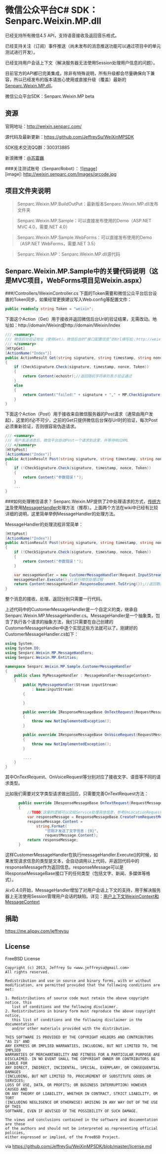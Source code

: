 微信公众平台C# SDK：Senparc.Weixin.MP.dll
=================


已经支持所有微信4.5 API，支持语音接收及返回音乐格式。

已经支持关注（订阅）事件推送（尚未发布的消息推送功能可以通过项目中的单元测试进行开发）。

已经支持用户会话上下文（解决服务器无法使用Session处理用户信息的问题）。

目前官方的API都已完美集成，除非有特殊说明，所有升级都会尽量确保向下兼容，所以已经发布的版本请放心使用或直接升级（覆盖）最新的[Senparc.Weixin.MP.dll](https://github.com/JeffreySu/WeiXinMPSDK/tree/master/Senparc.Weixin.MP.BuildOutPut)。

微信公众平台SDK：Senparc.Weixin.MP beta

资源
----------------
官网地址：http://weixin.senparc.com/

源代码及最新更新：https://github.com/JeffreySu/WeiXinMPSDK

SDK技术交流QQ群：300313885

新浪微博：[@苏震巍](http://weibo.com/jeffreysu1984)

###关注测试账号（SenparcRobot）：
[![image]](http://weixin.senparc.com/)  
[image]: http://weixin.senparc.com/Images/qrcode.jpg

项目文件夹说明
--------------
> Senparc.Weixin.MP.BuildOutPut：最新版本Senparc.Weixin.MP.dll发布文件夹

> Senparc.Weixin.MP.Sample：可以直接发布使用的Demo（ASP.NET MVC 4.0，需要.NET 4.0）

> Senparc.Weixin.MP.Sample.WebForms：可以直接发布使用的Demo（ASP.NET WebForms，需要.NET 3.5）

> Senparc.Weixin.MP：Senparc.Weixin.MP.dll源代码

Senparc.Weixin.MP.Sample中的关键代码说明（这是MVC项目，WebForms项目见Weixin.aspx）
--------------
###/Controllers/WeixinController.cs
下面的Token需要和微信公众平台后台设置的Token同步，如果经常更换建议写入Web.config等配置文件：
```C#
public readonly string Token = "weixin";
```
下面这个Action（Get）用于接收并返回微信后台Url的验证结果，无需改动。地址如：http://domain/Weixin或http://domain/Weixin/Index
```C#
/// <summary>
/// 微信后台验证地址（使用Get），微信后台的“接口配置信息”的Url填写如：http://weixin.senparc.com/weixin
/// </summary>
[HttpGet]
[ActionName("Index")]
public ActionResult Get(string signature, string timestamp, string nonce, string echostr)
{
    if (CheckSignature.Check(signature, timestamp, nonce, Token))
    {
        return Content(echostr);//返回随机字符串则表示验证通过
    }
    else
    {
        return Content("failed:" + signature + "," + MP.CheckSignature.GetSignature(timestamp, nonce, Token));
    }
}
```
下面这个Action（Post）用于接收来自微信服务器的Post请求（通常由用户发起），这里的if必不可少，之前的Get只提供微信后台保存Url时的验证，每次Post必须重新验证，否则很容易伪造请求。
```C#
/// <summary>
/// 用户发送消息后，微信平台自动Post一个请求到这里，并等待响应XML
/// </summary>
[HttpPost]
[ActionName("Index")]
public ActionResult Post(string signature, string timestamp, string nonce, string echostr)
{
    if (!CheckSignature.Check(signature, timestamp, nonce, Token))
    {
        return Content("参数错误！");
    }
    ...
}
```
###如何处理微信请求？
Senparc.Weixin.MP提供了2中处理请求的方式，[传统方法](https://github.com/JeffreySu/WeiXinMPSDK/wiki/处理微信信息的常规方法)及使用[MessageHandler](https://github.com/JeffreySu/WeiXinMPSDK/wiki/%E5%A6%82%E4%BD%95%E4%BD%BF%E7%94%A8MessageHandler%E7%AE%80%E5%8C%96%E6%B6%88%E6%81%AF%E5%A4%84%E7%90%86%E6%B5%81%E7%A8%8B)处理方法（推荐）。上面两个方法在wiki中已经有比较详细的说明，这里简单举例MessageHandler的处理方法。

MessageHandler的处理流程非常简单：
``` C#
[HttpPost]
[ActionName("Index")]
public ActionResult Post(string signature, string timestamp, string nonce, string echostr)
{
    if (!CheckSignature.Check(signature, timestamp, nonce, Token))
    {
        return Content("参数错误！");
    }

    var messageHandler = new CustomerMessageHandler(Request.InputStream);//接收消息
    messageHandler.Execute();//执行微信处理过程
    return Content(messageHandler.ResponseDocument.ToString());//返回数据
}
```
整个消息的接收、处理、返回分别只需要一行代码。

上述代码中的CustomerMessageHandler是一个自定义的类，继承自Senparc.Weixin.MP.MessageHandler.cs。MessageHandler是一个抽象类，包含了执行各个请求的抽象方法，我们只需要在自己创建的CustomerMessageHandler中逐个实现这些方法就可以了。刚建好的CustomerMessageHandler.cs如下：
```C#
using System;
using System.IO;
using Senparc.Weixin.MP.MessageHandlers;
using Senparc.Weixin.MP.Entities;

namespace Senparc.Weixin.MP.Sample.CustomerMessageHandler
{
    public class MyMessageHandler : MessageHandler<MessageContext>
    {
        public MyMessageHandler(Stream inputStream)
            : base(inputStream)
        {

        }

        public override IResponseMessageBase OnTextRequest(RequestMessageText requestMessage)
        {
            throw new NotImplementedException();
        }

        public override IResponseMessageBase OnVoiceRequest(RequestMessageVoice requestMessage)
        {
            throw new NotImplementedException();
        }

        ....
    }
}
```
其中OnTextRequest、OnVoiceRequest等分别对应了接收文字、语音等不同的请求类型。

比如我们需要对文字类型请求做出回应，只需要完善OnTextRequest方法：
```C#
      public override IResponseMessageBase OnTextRequest(RequestMessageText requestMessage)
      {
          //TODO:这里的逻辑可以交给Service处理具体信息，参考OnLocationRequest方法或/Service/LocationSercice.cs
          var responseMessage = ResponseMessageBase.CreateFromRequestMessage<ResponseMessageText>(requestMessage);//v0.3版本之前的非泛型方法仍然有效
          responseMessage.Content =
              string.Format(
                  "您刚才发送了文字信息：{0}",
                  requestMessage.Content);
          return responseMessage;
      }
```
这样CustomerMessageHandler在执行messageHandler.Execute()的时候，如果发现请求信息的类型是文本，会自动调用以上代码，并返回代码中的responseMessage作为返回信息。responseMessage可以是IResponseMessageBase接口下的任何类型（包括文字、新闻、多媒体等格式）。

从v0.4.0开始，MessageHandler增加了对用户会话上下文的支持，用于解决服务器上无法使用Session管理用户会话的缺陷。详见：[用户上下文WeixinContext和MessageContext](https://github.com/JeffreySu/WeiXinMPSDK/wiki/%E7%94%A8%E6%88%B7%E4%B8%8A%E4%B8%8B%E6%96%87WeixinContext%E5%92%8CMessageContext)

捐助
--------------
https://me.alipay.com/jeffreysu


License
--------------
FreeBSD License
```
Copyright (c) 2013, Jeffrey Su <www.jeffreysu@gmail.com>
All rights reserved.

Redistribution and use in source and binary forms, with or without
modification, are permitted provided that the following conditions are met: 

1. Redistributions of source code must retain the above copyright notice, this
   list of conditions and the following disclaimer. 
2. Redistributions in binary form must reproduce the above copyright notice,
   this list of conditions and the following disclaimer in the documentation
   and/or other materials provided with the distribution. 

THIS SOFTWARE IS PROVIDED BY THE COPYRIGHT HOLDERS AND CONTRIBUTORS "AS IS" AND
ANY EXPRESS OR IMPLIED WARRANTIES, INCLUDING, BUT NOT LIMITED TO, THE IMPLIED
WARRANTIES OF MERCHANTABILITY AND FITNESS FOR A PARTICULAR PURPOSE ARE
DISCLAIMED. IN NO EVENT SHALL THE COPYRIGHT OWNER OR CONTRIBUTORS BE LIABLE FOR
ANY DIRECT, INDIRECT, INCIDENTAL, SPECIAL, EXEMPLARY, OR CONSEQUENTIAL DAMAGES
(INCLUDING, BUT NOT LIMITED TO, PROCUREMENT OF SUBSTITUTE GOODS OR SERVICES;
LOSS OF USE, DATA, OR PROFITS; OR BUSINESS INTERRUPTION) HOWEVER CAUSED AND
ON ANY THEORY OF LIABILITY, WHETHER IN CONTRACT, STRICT LIABILITY, OR TORT
(INCLUDING NEGLIGENCE OR OTHERWISE) ARISING IN ANY WAY OUT OF THE USE OF THIS
SOFTWARE, EVEN IF ADVISED OF THE POSSIBILITY OF SUCH DAMAGE.

The views and conclusions contained in the software and documentation are those
of the authors and should not be interpreted as representing official policies, 
either expressed or implied, of the FreeBSD Project.
```
via https://github.com/JeffreySu/WeiXinMPSDK/blob/master/license.md
